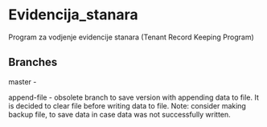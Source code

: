 # Evidencija_stanara
Program za vodjenje evidencije stanara
(Tenant Record Keeping Program)

## Branches
master - 

append-file - obsolete branch to save version with appending data to file. It is decided to clear file before writing data to file.
Note: consider making backup file, to save data in case data was not successfully written.


